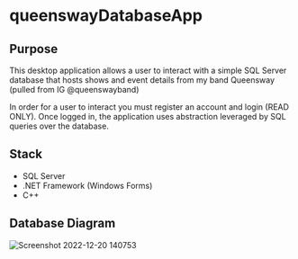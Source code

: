 # queenswayDatabaseApp

## Purpose
This desktop application allows a user to interact with a simple SQL Server database that hosts shows and event details from my band Queensway (pulled from IG @queenswayband)

In order for a user to interact you must register an account and login (READ ONLY). Once logged in, the application uses abstraction leveraged by SQL queries over the database.

## Stack
- SQL Server
- .NET Framework (Windows Forms)
- C++

## Database Diagram
![Screenshot 2022-12-20 140753](https://user-images.githubusercontent.com/90483783/208757229-3dfc6478-a8e5-44a7-af6b-abc9dbe84a9c.png)
